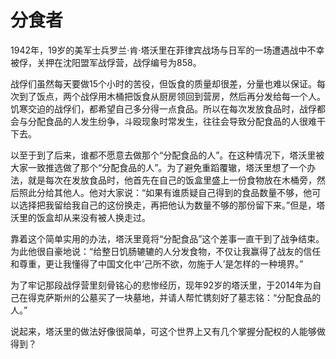 # 分食者

1942年，19岁的美军士兵罗兰·肯·塔沃里在菲律宾战场与日军的一场遭遇战中不幸被俘，关押在沈阳盟军战俘营，战俘编号为858。 

战俘们虽然每天要做15个小时的苦役，但饭食的质量却很差，分量也难以保证。每次到了饭点，两个战俘用木桶把饭食从厨房领回到营房，然后再分发给每一个人。饥寒交迫的战俘们，都希望自己多分得一点食品。所以在每次发放食品时，战俘都会与分配食品的人发生纷争，斗殴现象时常发生，往往会导致分配食品的人很难干下去。 

以至于到了后来，谁都不愿意去做那个“分配食品的人”。在这种情况下，塔沃里被大家一致推选做了那个“分配食品的人”。为了避免重蹈覆辙，塔沃里想了一个办法，就是每次在发放食品时，他首先在自己的饭盒里盛上一份食物放在木桶旁，然后照此分给其他人。他对大家说：“如果有谁质疑自己得到的食品数量不够，他可以选择把我留给我自己的这份换走，再把他认为数量不够的那份留下来。”但是，塔沃里的饭盒却从来没有被人换走过。 

靠着这个简单实用的办法，塔沃里竟将“分配食品”这个差事一直干到了战争结束。为此他很自豪地说：“给整日饥肠辘辘的人分发食物，不仅让我赢得了战友的信任和尊重，更让我懂得了中国文化中‘己所不欲，勿施于人’是怎样的一种境界。” 

为了牢记那段战俘营里刻骨铭心的悲惨经历，现年92岁的塔沃里，于2014年为自己在得克萨斯州的公墓买了一块墓地，并请人帮忙镌刻好了墓志铭：“分配食品的人。” 

说起来，塔沃里的做法好像很简单，可这个世界上又有几个掌握分配权的人能够做得到？